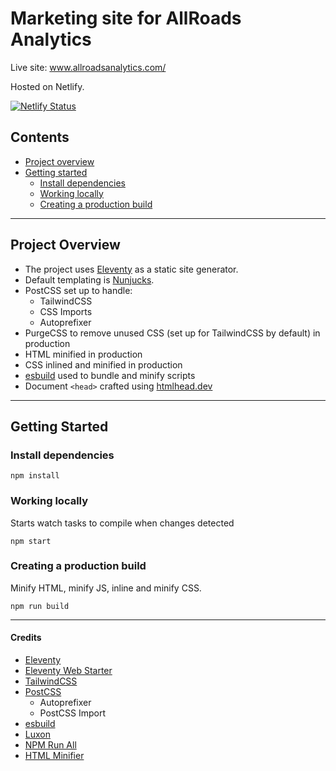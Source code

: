 # Marketing site for AllRoads Analytics

Live site: www.allroadsanalytics.com/

Hosted on Netlify.

[![Netlify Status](https://api.netlify.com/api/v1/badges/5f7d701c-2642-4f89-9000-1a26dadca88b/deploy-status)](https://app.netlify.com/sites/flamboyant-franklin-d17b63/deploys)

## Contents 	

- [Project overview](#project-overview)
- [Getting started](#getting-started)
	- [Install dependencies](#install-dependencies)
	- [Working locally](#working-locally)
	- [Creating a production build](#creating-a-production-build)

---

## Project Overview 

- The project uses [Eleventy](https://11ty.dev) as a static site generator.
- Default templating is [Nunjucks](https://mozilla.github.io/nunjucks/).
- PostCSS set up to handle:
	- TailwindCSS
	- CSS Imports
	- Autoprefixer 
- PurgeCSS to remove unused CSS (set up for TailwindCSS by default) in production
- HTML minified in production
- CSS inlined and minified in production
- [esbuild](https://esbuild.github.io/) used to bundle and minify scripts
- Document `<head>` crafted using [htmlhead.dev](https://htmlhead.dev)

---

## Getting Started

### Install dependencies

```
npm install
```

### Working locally
Starts watch tasks to compile when changes detected

```
npm start
```

### Creating a production build
Minify HTML, minify JS, inline and minify CSS.

``` 
npm run build
```

---

#### Credits 

- [Eleventy](https://11ty.dev)
- [Eleventy Web Starter](https://eleventywebstarter.netlify.app)
- [TailwindCSS](https://tailwindcss.com/)
- [PostCSS](https://github.com/postcss)
	- Autoprefixer
	- PostCSS Import
- [esbuild](https://esbuild.github.io/)
- [Luxon](https://moment.github.io/luxon/)
- [NPM Run All](https://www.npmjs.com/package/npm-run-all)
- [HTML Minifier](https://www.npmjs.com/package/html-minifier)
